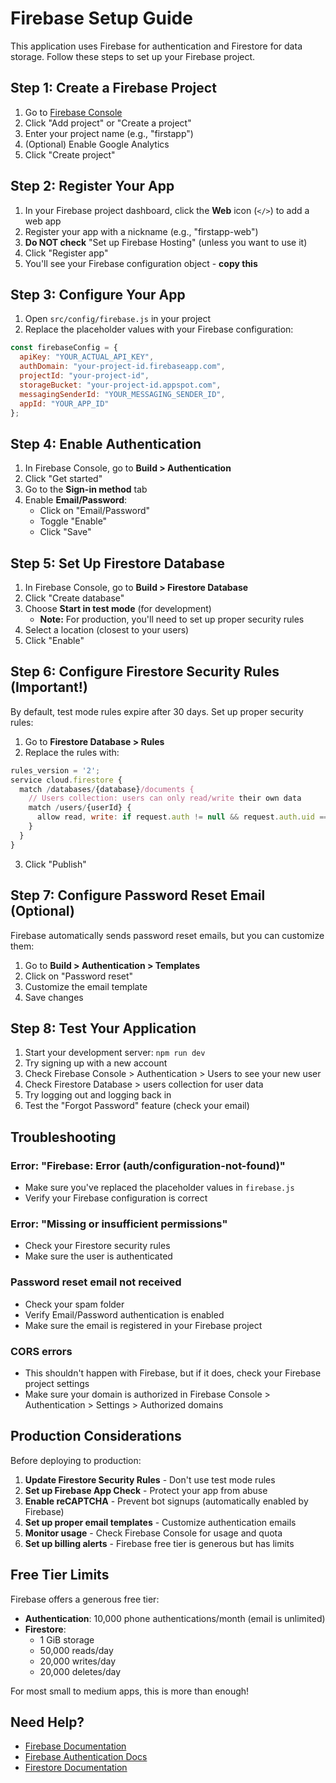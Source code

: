 # Firebase Setup Guide

This application uses Firebase for authentication and Firestore for data storage. Follow these steps to set up your Firebase project.

## Step 1: Create a Firebase Project

1. Go to [Firebase Console](https://console.firebase.google.com/)
2. Click "Add project" or "Create a project"
3. Enter your project name (e.g., "firstapp")
4. (Optional) Enable Google Analytics
5. Click "Create project"

## Step 2: Register Your App

1. In your Firebase project dashboard, click the **Web** icon (`</>`) to add a web app
2. Register your app with a nickname (e.g., "firstapp-web")
3. **Do NOT check** "Set up Firebase Hosting" (unless you want to use it)
4. Click "Register app"
5. You'll see your Firebase configuration object - **copy this**

## Step 3: Configure Your App

1. Open `src/config/firebase.js` in your project
2. Replace the placeholder values with your Firebase configuration:

```javascript
const firebaseConfig = {
  apiKey: "YOUR_ACTUAL_API_KEY",
  authDomain: "your-project-id.firebaseapp.com",
  projectId: "your-project-id",
  storageBucket: "your-project-id.appspot.com",
  messagingSenderId: "YOUR_MESSAGING_SENDER_ID",
  appId: "YOUR_APP_ID"
};
```

## Step 4: Enable Authentication

1. In Firebase Console, go to **Build > Authentication**
2. Click "Get started"
3. Go to the **Sign-in method** tab
4. Enable **Email/Password**:
   - Click on "Email/Password"
   - Toggle "Enable"
   - Click "Save"

## Step 5: Set Up Firestore Database

1. In Firebase Console, go to **Build > Firestore Database**
2. Click "Create database"
3. Choose **Start in test mode** (for development)
   - **Note:** For production, you'll need to set up proper security rules
4. Select a location (closest to your users)
5. Click "Enable"

## Step 6: Configure Firestore Security Rules (Important!)

By default, test mode rules expire after 30 days. Set up proper security rules:

1. Go to **Firestore Database > Rules**
2. Replace the rules with:

```javascript
rules_version = '2';
service cloud.firestore {
  match /databases/{database}/documents {
    // Users collection: users can only read/write their own data
    match /users/{userId} {
      allow read, write: if request.auth != null && request.auth.uid == userId;
    }
  }
}
```

3. Click "Publish"

## Step 7: Configure Password Reset Email (Optional)

Firebase automatically sends password reset emails, but you can customize them:

1. Go to **Build > Authentication > Templates**
2. Click on "Password reset"
3. Customize the email template
4. Save changes

## Step 8: Test Your Application

1. Start your development server: `npm run dev`
2. Try signing up with a new account
3. Check Firebase Console > Authentication > Users to see your new user
4. Check Firestore Database > users collection for user data
5. Try logging out and logging back in
6. Test the "Forgot Password" feature (check your email)

## Troubleshooting

### Error: "Firebase: Error (auth/configuration-not-found)"
- Make sure you've replaced the placeholder values in `firebase.js`
- Verify your Firebase configuration is correct

### Error: "Missing or insufficient permissions"
- Check your Firestore security rules
- Make sure the user is authenticated

### Password reset email not received
- Check your spam folder
- Verify Email/Password authentication is enabled
- Make sure the email is registered in your Firebase project

### CORS errors
- This shouldn't happen with Firebase, but if it does, check your Firebase project settings
- Make sure your domain is authorized in Firebase Console > Authentication > Settings > Authorized domains

## Production Considerations

Before deploying to production:

1. **Update Firestore Security Rules** - Don't use test mode rules
2. **Set up Firebase App Check** - Protect your app from abuse
3. **Enable reCAPTCHA** - Prevent bot signups (automatically enabled by Firebase)
4. **Set up proper email templates** - Customize authentication emails
5. **Monitor usage** - Check Firebase Console for usage and quota
6. **Set up billing alerts** - Firebase free tier is generous but has limits

## Free Tier Limits

Firebase offers a generous free tier:
- **Authentication**: 10,000 phone authentications/month (email is unlimited)
- **Firestore**:
  - 1 GiB storage
  - 50,000 reads/day
  - 20,000 writes/day
  - 20,000 deletes/day

For most small to medium apps, this is more than enough!

## Need Help?

- [Firebase Documentation](https://firebase.google.com/docs)
- [Firebase Authentication Docs](https://firebase.google.com/docs/auth)
- [Firestore Documentation](https://firebase.google.com/docs/firestore)

